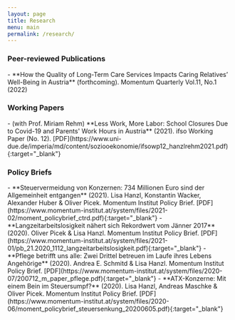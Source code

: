 ```yaml
---
layout: page
title: Research
menu: main
permalink: /research/
---
```



### Peer-reviewed Publications
<p> </p>
- **How the Quality of Long-Term Care Services Impacts Caring Relatives’ Well-Being in Austria** (forthcoming). Momentum Quarterly Vol.11, No.1 (2022)
<p> </p>

### Working Papers
<p> </p>
- (with Prof. Miriam Rehm) **Less Work, More Labor: School Closures Due to Covid-19 and Parents' Work Hours in Austria** (2021). ifso Working Paper (No. 12). [PDF](https://www.uni-due.de/imperia/md/content/soziooekonomie/ifsowp12_hanzlrehm2021.pdf){:target="_blank"}
<p> </p>

### Policy Briefs
<p> </p>
- **Steuervermeidung von Konzernen: 734 Millionen Euro sind der Allgemeinheit entgangen** (2021). Lisa Hanzl, Konstantin Wacker, Alexander Huber & Oliver Picek. Momentum Institut Policy Brief. [PDF](https://www.momentum-institut.at/system/files/2021-02/moment_policybrief_ctrd.pdf){:target="_blank"}
- **Langzeitarbeitslosigkeit nähert sich Rekordwert vom Jänner 2017** (2020). Oliver Picek & Lisa Hanzl. Momentum Institut Policy Brief. [PDF](https://www.momentum-institut.at/system/files/2021-01/pb_21.2020_1112_langzeitarbeitslosigkeit.pdf){:target="_blank"}
- **Pflege betrifft uns alle: Zwei Drittel betreuen im Laufe ihres Lebens Angehörige** (2020). Andrea E. Schmitd & Lisa Hanzl. Momentum Institut Policy Brief. [PDF](https://www.momentum-institut.at/system/files/2020-07/200712_m_paper_pflege.pdf){:target="_blank"}
- **ATX-Konzerne: Mit einem Bein im Steuersumpf?** (2020).  Lisa Hanzl, Andreas Maschke & Oliver Picek. Momentum Institut Policy Brief. [PDF](https://www.momentum-institut.at/system/files/2020-06/moment_policybrief_steuersenkung_20200605.pdf){:target="_blank"}
<p> </p>
